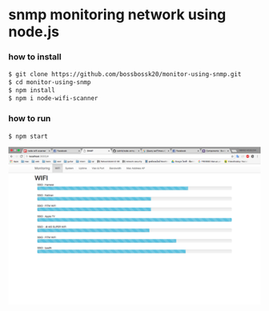 # snmp monitoring network using node.js
### how to install
```
$ git clone https://github.com/bossbossk20/monitor-using-snmp.git
$ cd monitor-using-snmp
$ npm install
$ npm i node-wifi-scanner
```
### how to run
```
$ npm start
```

![ screenshot](screen.png)
